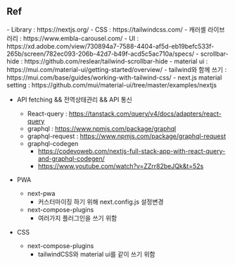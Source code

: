 
<h2>Ref</h2>
- Library : https://nextjs.org/
- CSS : https://tailwindcss.com/
- 캐러셸 라이브러리 : https://www.embla-carousel.com/
- UI : https://xd.adobe.com/view/730894a7-7588-4404-af5d-eb19befc533f-265b/screen/782ec093-206b-42d7-b49f-acd5c5ac710a/specs/
- scrollbar-hide : https://github.com/reslear/tailwind-scrollbar-hide
- material ui : https://mui.com/material-ui/getting-started/overview/
  - tailwind와 함께 쓰기 : https://mui.com/base/guides/working-with-tailwind-css/
  - next.js material setting : https://github.com/mui/material-ui/tree/master/examples/nextjs

- API fetching && 전역상태관리 && API 통신 
  - React-query : https://tanstack.com/query/v4/docs/adapters/react-query
  - graphql : https://www.npmjs.com/package/graphql
  - graphql-request : https://www.npmjs.com/package/graphql-request
  - graphql-codegen
    - https://codevoweb.com/nextjs-full-stack-app-with-react-query-and-graphql-codegen/
    - https://www.youtube.com/watch?v=ZZrr82beJQk&t=52s


- PWA
  - next-pwa
    - 커스터마이징 하기 위해 next.config.js 설정변경
  - next-compose-plugins
    - 여러가지 플러그인을 쓰기 위함


- CSS
  - next-compose-plugins
    - tailwindCSS와 material ui를 같이 쓰기 위함
  